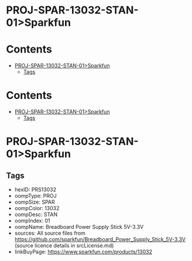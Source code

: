 
PROJ-SPAR-13032-STAN-01>Sparkfun
================================

Contents
========

* [PROJ-SPAR-13032-STAN-01>Sparkfun](#proj-spar-13032-stan-01sparkfun)
	* [Tags](#tags)

Contents
========

* [PROJ-SPAR-13032-STAN-01>Sparkfun](#proj-spar-13032-stan-01sparkfun)
	* [Tags](#tags)

# PROJ-SPAR-13032-STAN-01>Sparkfun

## Tags

- hexID: PRS13032
- oompType: PROJ
- oompSize: SPAR
- oompColor: 13032
- oompDesc: STAN
- oompIndex: 01
- oompName: Breadboard Power Supply Stick 5V-3.3V
- sources: All source files from https://github.com/sparkfun/Breadboard_Power_Supply_Stick_5V-3.3V (source licence details in srcLicense.md)
- linkBuyPage: https://www.sparkfun.com/products/13032
